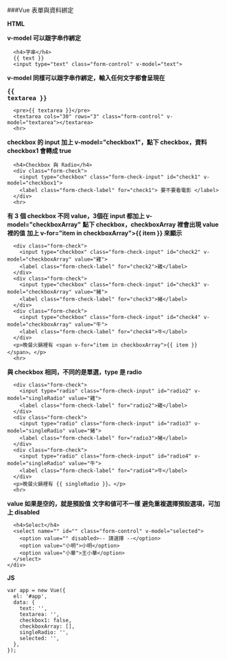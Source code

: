 ###Vue 表單與資料綁定

**HTML**

**v-model 可以跟字串作綁定**
```
  <h4>字串</h4>
  {{ text }}
  <input type="text" class="form-control" v-model="text">
```
**v-model 同樣可以跟字串作綁定，輸入任何文字都會呈現在 <pre>{{ textarea }}</pre>**
``` 
  <pre>{{ textarea }}</pre>
  <textarea cols="30" rows="3" class="form-control" v-model="textarea"></textarea>
  <hr>
```
**checkbox 的 input 加上 v-model="checkbox1"，點下 checkbox，資料 checkbox1 會轉成 true**
```
  <h4>Checkbox 與 Radio</h4>
  <div class="form-check">
    <input type="checkbox" class="form-check-input" id="check1" v-model="checkbox1">
    <label class="form-check-label" for="check1"> 要不要看電影 </label>
  </div>
  <hr>
```
**有 3 個 checkbox 不同 value，3個在 input 都加上 v-model="checkboxArray"**
**點下 checkbox，checkboxArray 裡會出現 value 裡的值**
**加上 v-for="item in checkboxArray">{{ item }} 來顯示**
```
  <div class="form-check">
    <input type="checkbox" class="form-check-input" id="check2" v-model="checkboxArray" value="雞">
    <label class="form-check-label" for="check2">雞</label>
  </div>
  <div class="form-check">
    <input type="checkbox" class="form-check-input" id="check3" v-model="checkboxArray" value="豬">
    <label class="form-check-label" for="check3">豬</label>
  </div>
  <div class="form-check">
    <input type="checkbox" class="form-check-input" id="check4" v-model="checkboxArray" value="牛">
    <label class="form-check-label" for="check4">牛</label>
  </div>
  <p>晚餐火鍋裡有 <span v-for="item in checkboxArray">{{ item }}</span>。</p>
  <hr>
```
**與 checkbox 相同，不同的是單選，type 是 radio**
```
  <div class="form-check">
    <input type="radio" class="form-check-input" id="radio2" v-model="singleRadio" value="雞">
    <label class="form-check-label" for="radio2">雞</label>
  </div>
  <div class="form-check">
    <input type="radio" class="form-check-input" id="radio3" v-model="singleRadio" value="豬">
    <label class="form-check-label" for="radio3">豬</label>
  </div>
  <div class="form-check">
    <input type="radio" class="form-check-input" id="radio4" v-model="singleRadio" value="牛">
    <label class="form-check-label" for="radio4">牛</label>
  </div>
  <p>晚餐火鍋裡有 {{ singleRadio }}。</p>
  <hr>
```
**value 如果是空的，就是預設值**
**文字和値可不一樣**
**避免重複選擇預設選項，可加上 disabled**
```
  <h4>Select</h4>
  <select name="" id="" class="form-control" v-model="selected">
    <option value="" disabled>-- 請選擇 --</option>
    <option value="小明">小明</option>
    <option value="小華">王小華</option>
  </select>
</div>
```

**JS**
```
var app = new Vue({
  el: '#app',
  data: {
    text: '',
    textarea: '',
    checkbox1: false,
    checkboxArray: [],
    singleRadio: '',
    selected: '',
  },
});
```